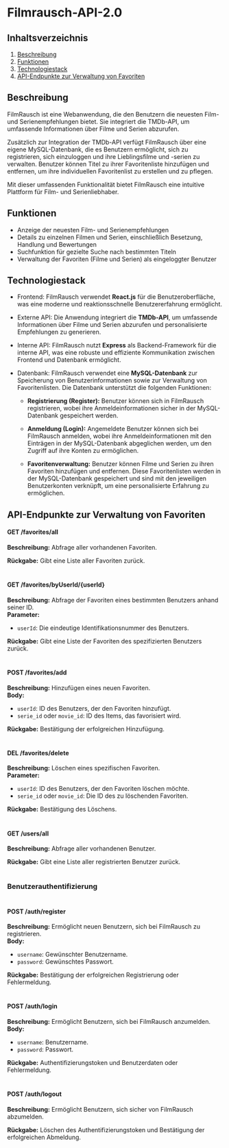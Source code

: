 # Filmrausch-API-2.0

## Inhaltsverzeichnis

1. [Beschreibung](#beschreibung)
2. [Funktionen](#funktionen)
3. [Technologiestack](#technologiestack)
4. [API-Endpunkte zur Verwaltung von Favoriten](#api-endpunkte-zur-verwaltung-von-favoriten)

## Beschreibung
FilmRausch ist eine Webanwendung, die den Benutzern die neuesten Film- und Serienempfehlungen bietet. Sie integriert die TMDb-API, um umfassende Informationen über Filme und Serien abzurufen.

Zusätzlich zur Integration der TMDb-API verfügt FilmRausch über eine eigene MySQL-Datenbank, die es Benutzern ermöglicht, sich zu registrieren, sich einzuloggen und ihre Lieblingsfilme und -serien zu verwalten. Benutzer können Titel zu ihrer Favoritenliste hinzufügen und entfernen, um ihre individuellen Favoritenlist zu erstellen und zu pflegen.

Mit dieser umfassenden Funktionalität bietet FilmRausch eine intuitive Plattform für Film- und Serienliebhaber.

## Funktionen
- Anzeige der neuesten Film- und Serienempfehlungen
- Details zu einzelnen Filmen und Serien, einschließlich Besetzung, Handlung und Bewertungen
- Suchfunktion für gezielte Suche nach bestimmten Titeln
- Verwaltung der Favoriten (Filme und Serien) als eingeloggter Benutzer

## Technologiestack
- Frontend: FilmRausch verwendet **React.js** für die Benutzeroberfläche, was eine moderne und reaktionsschnelle Benutzererfahrung ermöglicht.
- Externe API: Die Anwendung integriert die **TMDb-API**, um umfassende Informationen über Filme und Serien abzurufen und personalisierte Empfehlungen zu generieren.
- Interne API: FilmRausch nutzt **Express** als Backend-Framework für die interne API, was eine robuste und effiziente Kommunikation zwischen Frontend und Datenbank ermöglicht.
- Datenbank: FilmRausch verwendet eine **MySQL-Datenbank** zur Speicherung von Benutzerinformationen sowie zur Verwaltung von Favoritenlisten. Die Datenbank unterstützt die folgenden Funktionen:

  - **Registrierung (Register):** Benutzer können sich in FilmRausch registrieren, wobei ihre Anmeldeinformationen sicher in der MySQL-Datenbank gespeichert werden.
  
  - **Anmeldung (Login):** Angemeldete Benutzer können sich bei FilmRausch anmelden, wobei ihre Anmeldeinformationen mit den Einträgen in der MySQL-Datenbank abgeglichen werden, um den Zugriff auf ihre Konten zu ermöglichen.

  - **Favoritenverwaltung:** Benutzer können Filme und Serien zu ihren Favoriten hinzufügen und entfernen. Diese Favoritenlisten werden in der MySQL-Datenbank gespeichert und sind mit den jeweiligen Benutzerkonten verknüpft, um eine personalisierte Erfahrung zu ermöglichen.

## API-Endpunkte zur Verwaltung von Favoriten

#### GET /favorites/all
**Beschreibung:** Abfrage aller vorhandenen Favoriten.  

**Rückgabe:** Gibt eine Liste aller Favoriten zurück.
#

#### GET /favorites/byUserId/{userId}
**Beschreibung:** Abfrage der Favoriten eines bestimmten Benutzers anhand seiner ID.  
**Parameter:**  
  - `userId`: Die eindeutige Identifikationsnummer des Benutzers.  

**Rückgabe:** Gibt eine Liste der Favoriten des spezifizierten Benutzers zurück.
#

#### POST /favorites/add
**Beschreibung:** Hinzufügen eines neuen Favoriten.  
**Body:**  
  - `userId`: ID des Benutzers, der den Favoriten hinzufügt.  
  - `serie_id` oder `movie_id`: ID des Items, das favorisiert wird.  

**Rückgabe:** Bestätigung der erfolgreichen Hinzufügung.
#

#### DEL /favorites/delete
**Beschreibung:** Löschen eines spezifischen Favoriten.  
**Parameter:** 
  - `userId`: ID des Benutzers, der den Favoriten löschen möchte.
  - `serie_id` oder `movie_id`: Die ID des zu löschenden Favoriten.  

**Rückgabe:** Bestätigung des Löschens.
#

#### GET /users/all
**Beschreibung:** Abfrage aller vorhandenen Benutzer.  

**Rückgabe:** Gibt eine Liste aller registrierten Benutzer zurück.
#

### Benutzerauthentifizierung
#

#### POST /auth/register
**Beschreibung:** Ermöglicht neuen Benutzern, sich bei FilmRausch zu registrieren.  
**Body:**  
  - `username`: Gewünschter Benutzername.  
  - `password`: Gewünschtes Passwort.  

**Rückgabe:** Bestätigung der erfolgreichen Registrierung oder Fehlermeldung.
#

#### POST /auth/login
**Beschreibung:** Ermöglicht Benutzern, sich bei FilmRausch anzumelden.  
**Body:**  
  - `username`: Benutzername.  
  - `password`: Passwort.  

**Rückgabe:** Authentifizierungstoken und Benutzerdaten oder Fehlermeldung.
#

#### POST /auth/logout
**Beschreibung:** Ermöglicht Benutzern, sich sicher von FilmRausch abzumelden. 

**Rückgabe:** Löschen des Authentifizierungstoken und Bestätigung der erfolgreichen Abmeldung.
